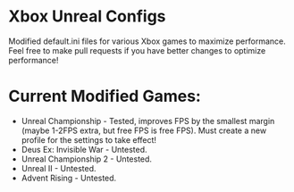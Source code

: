 # Xbox Unreal Configs
Modified default.ini files for various Xbox games to maximize performance. Feel free to make pull requests if you have better changes to optimize performance!

# Current Modified Games:
- Unreal Championship - Tested, improves FPS by the smallest margin (maybe 1-2FPS extra, but free FPS is free FPS). Must create a new profile for the settings to take effect!
- Deus Ex: Invisible War - Untested.
- Unreal Championship 2 - Untested.
- Unreal II - Untested.
- Advent Rising - Untested.
